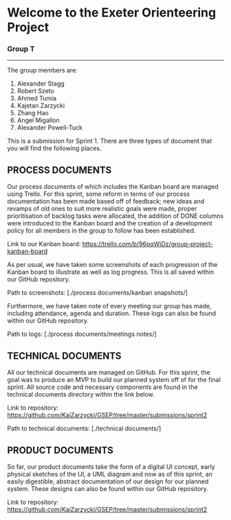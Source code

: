 # Welcome to the Exeter Orienteering Project

### Group T
___

The group members are:

1. Alexander Stagg
2. Robert Szeto
3. Ahmed Tumia
4. Kajetan Zarzycki
5. Zhang Hao
6. Angel Migallon
7. Alexander Powell-Tuck

This is a submission for Sprint 1. There are three types of document that you will find the following places.

## PROCESS DOCUMENTS
Our process documents of which includes the Kanban board are managed using Trello. For this sprint, some reform in terms of our process documentation has been made based off of feedback; new ideas and revamps of old ones to suit more realistic goals were made, proper prioritisation of backlog tasks were allocated, the addition of DONE columns were introduced to the Kanban board and the creation of a development policy for all members in the group to follow has been established.

Link to our Kanban board: https://trello.com/b/96pqWiDz/group-project-kanban-board

As per usual, we have taken some screenshots of each progression of the Kanban board to illustrate as well as log progress. This is all saved within our GitHub repository.

Path to screenshots: [./process documents/kanban snapshots/]

Furthermore, we have taken note of every meeting our group has made, including attendance, agenda and duration. These logs can also be found within our GitHub repository.

Path to logs: [./process documents/meetings notes/]

## TECHNICAL DOCUMENTS
All our technical documents are managed on GitHub. For this sprint, the goal was to produce an MVP to build our planned system off of for the final sprint. All source code and necessary components are found in the technical documents directory within the link below.

Link to repository: https://github.com/KaiZarzycki/GSEP/tree/master/submissions/sprint2

Path to technical documents: [./technical documents/]

## PRODUCT DOCUMENTS
So far, our product documents take the form of a digital UI concept, early physical sketches of the UI, a UML diagram and now as of this sprint, an easily digestible, abstract documentation of our design for our planned system. These designs can also be found within our GitHub repository.

Link to repository: https://github.com/KaiZarzycki/GSEP/tree/master/submissions/sprint2
